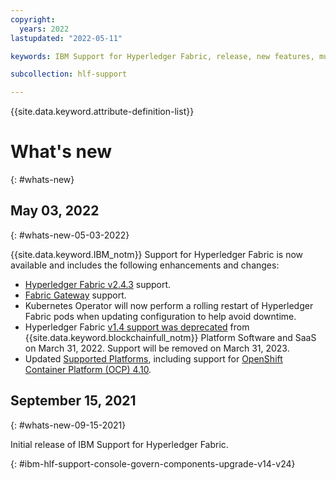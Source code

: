 ```yaml
---
copyright:
  years: 2022
lastupdated: "2022-05-11"

keywords: IBM Support for Hyperledger Fabric, release, new features, multicloud

subcollection: hlf-support

---
```


{{site.data.keyword.attribute-definition-list}}



# What's new
{: #whats-new}

## May 03, 2022
{: #whats-new-05-03-2022}

{{site.data.keyword.IBM_notm}} Support for Hyperledger Fabric is now available and includes the following enhancements and changes:

- [Hyperledger Fabric v2.4.3](https://github.com/hyperledger/fabric/releases/tag/v2.4.3) support.
- [Fabric Gateway](/docs/hlf-support?topic=hlf-support-console-app#ibm-hlfsupport-console-app-gateway-peer-service) support.
- Kubernetes Operator will now perform a rolling restart of Hyperledger Fabric pods when updating configuration to help avoid downtime.
- Hyperledger Fabric [v1.4 support was deprecated](/docs/hlf-support?topic=hlf-support-ibm-hlfsupport-console-govern-components#ibm-hlf-support-govern-components-upgrade) from {{site.data.keyword.blockchainfull_notm}} Platform Software and SaaS on March 31, 2022. Support will be removed on March 31, 2023.
- Updated [Supported Platforms](/docs/hlf-support?topic=hlf-support-console-ocp-about#console-ocp-about-prerequisites), including support for [OpenShift Container Platform (OCP) 4.10](https://access.redhat.com/support/policy/updates/openshift#dates).


## September 15, 2021
{: #whats-new-09-15-2021}

Initial release of IBM Support for Hyperledger Fabric.


{: #ibm-hlf-support-console-govern-components-upgrade-v14-v24}
